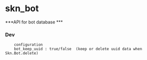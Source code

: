 # skn_bot

***API for bot database ***

### Dev

```text
    configuration
    bot_keep_uuid : true/false  (keep or delete uuid data when Skn.Bot.delete)
    
```